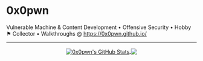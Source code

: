 # 0x0pwn

Vulnerable Machine & Content Development • Offensive Security • Hobby ⚑ Collector • Walkthroughs @ https://0x0pwn.github.io/

---

<p align="center">

<a href="https://github.com/0x0pwn/0x0pwn">
  <img align="center" src="https://github-readme-stats.vercel.app/api?username=0x0pwn&show_icons=true&theme=merko&include_all_commits=true&hide=contribs&count_private=true&line_height=32" alt="0x0pwn's GitHub Stats" />
</a>

<a href="https://github.com/0x0pwn/0x0pwn">
  <img align="center" src="https://github-readme-stats.vercel.app/api/top-langs?username=0x0pwn&hide=jupyter%20notebook&show_icons=true&theme=merko&langs_count=3&layout=default&hide_border=false" />
</a>

</p>
